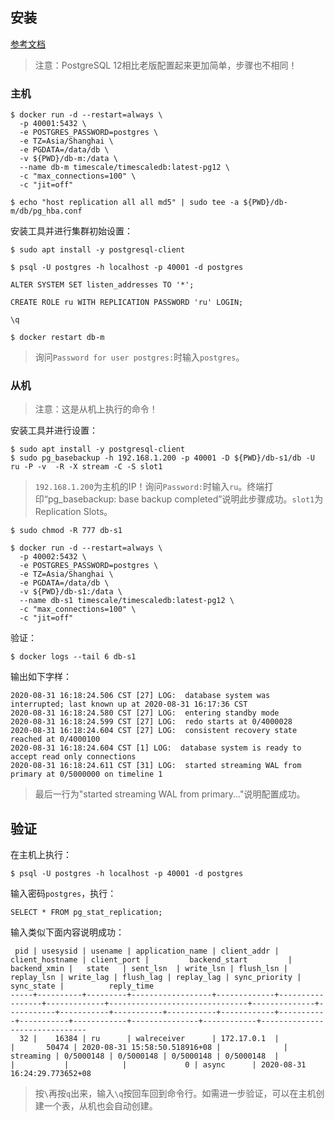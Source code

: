 ## 安装

[参考文档](https://www.tecmint.com/configure-postgresql-streaming-replication-in-centos-8/)
> 注意：PostgreSQL 12相比老版配置起来更加简单，步骤也不相同！

### 主机

```
$ docker run -d --restart=always \
  -p 40001:5432 \
  -e POSTGRES_PASSWORD=postgres \
  -e TZ=Asia/Shanghai \
  -e PGDATA=/data/db \
  -v ${PWD}/db-m:/data \
  --name db-m timescale/timescaledb:latest-pg12 \
  -c "max_connections=100" \
  -c "jit=off"

$ echo "host replication all all md5" | sudo tee -a ${PWD}/db-m/db/pg_hba.conf
```

安装工具并进行集群初始设置：
```
$ sudo apt install -y postgresql-client

$ psql -U postgres -h localhost -p 40001 -d postgres

ALTER SYSTEM SET listen_addresses TO '*';

CREATE ROLE ru WITH REPLICATION PASSWORD 'ru' LOGIN;

\q

$ docker restart db-m
```
> 询问`Password for user postgres:`时输入`postgres`。

### 从机

> 注意：这是从机上执行的命令！

安装工具并进行设置：
```
$ sudo apt install -y postgresql-client
$ sudo pg_basebackup -h 192.168.1.200 -p 40001 -D ${PWD}/db-s1/db -U ru -P -v  -R -X stream -C -S slot1
```
> `192.168.1.200`为主机的IP！询问`Password:`时输入`ru`。终端打印“pg_basebackup: base backup completed”说明此步骤成功。`slot1`为Replication Slots。

```
$ sudo chmod -R 777 db-s1

$ docker run -d --restart=always \
  -p 40002:5432 \
  -e POSTGRES_PASSWORD=postgres \
  -e TZ=Asia/Shanghai \
  -e PGDATA=/data/db \
  -v ${PWD}/db-s1:/data \
  --name db-s1 timescale/timescaledb:latest-pg12 \
  -c "max_connections=100" \
  -c "jit=off"
```

验证：
```
$ docker logs --tail 6 db-s1
```
输出如下字样：
```
2020-08-31 16:18:24.506 CST [27] LOG:  database system was interrupted; last known up at 2020-08-31 16:17:36 CST
2020-08-31 16:18:24.580 CST [27] LOG:  entering standby mode
2020-08-31 16:18:24.599 CST [27] LOG:  redo starts at 0/4000028
2020-08-31 16:18:24.604 CST [27] LOG:  consistent recovery state reached at 0/4000100
2020-08-31 16:18:24.604 CST [1] LOG:  database system is ready to accept read only connections
2020-08-31 16:18:24.611 CST [31] LOG:  started streaming WAL from primary at 0/5000000 on timeline 1
```
> 最后一行为"started streaming WAL from primary..."说明配置成功。

## 验证

在主机上执行：
```
$ psql -U postgres -h localhost -p 40001 -d postgres
```
输入密码`postgres`，执行：
```
SELECT * FROM pg_stat_replication;
```
输入类似下面内容说明成功：
```
 pid | usesysid | usename | application_name | client_addr | client_hostname | client_port |         backend_start         | backend_xmin |   state   | sent_lsn  | write_lsn | flush_lsn | replay_lsn | write_lag | flush_lag | replay_lag | sync_priority | sync_state |          reply_time           
-----+----------+---------+------------------+-------------+-----------------+-------------+-------------------------------+--------------+-----------+-----------+-----------+-----------+------------+-----------+-----------+------------+---------------+------------+-------------------------------
  32 |    16384 | ru      | walreceiver      | 172.17.0.1  |                 |       50474 | 2020-08-31 15:58:50.518916+08 |              | streaming | 0/5000148 | 0/5000148 | 0/5000148 | 0/5000148  |           |           |            |             0 | async      | 2020-08-31 16:24:29.773652+08
```
> 按`\`再按`q`出来，输入`\q`按回车回到命令行。如需进一步验证，可以在主机创建一个表，从机也会自动创建。